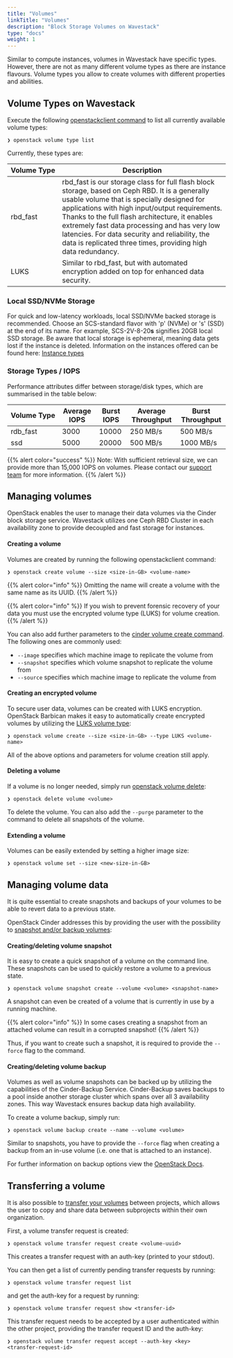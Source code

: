 ```yaml
---
title: "Volumes"
linkTitle: "Volumes"
description: "Block Storage Volumes on Wavestack"
type: "docs"
weight: 1
---
```

<!-- SPDX-License-Identifier: CC-BY-4.0 -->
<!-- Copyright (C) 2023 Wavecon GmbH -->

Similar to compute instances, volumes in Wavestack have specific
types. However, there are not as many different volume types as there
are instance flavours. Volume types you allow to create volumes with
different properties and abilities.

## Volume Types on Wavestack

Execute the following [openstackclient command][openstackclient]
to list all currently available volume types:

```cli
❯ openstack volume type list
```

Currently, these types are:

| Volume Type | Description                                      |
|------------|--------------------------------------------------|
| rbd\_fast  | rbd_fast is our storage class for full flash block storage, based on Ceph RBD. It is a generally usable volume that is specially designed for applications with high input/output requirements. Thanks to the full flash architecture, it enables extremely fast data processing and has very low latencies. For data security and reliability, the data is replicated three times, providing high data redundancy.         |
| LUKS       | Similar to rbd\_fast, but with automated encryption added on top for enhanced data security. |

### Local SSD/NVMe Storage
For quick and low-latency workloads, local SSD/NVMe backed storage is recommended. Choose an SCS-standard flavor with 'p' (NVMe) or 's' (SSD) at the end of its name. For example, SCS-2V-8-20**s** signifies 20GB local SSD storage. Be aware that local storage is ephemeral, meaning data gets lost if the instance is deleted. Information on the instances offered can be found here: [Instance types](/compute/instance_types)

### Storage Types / IOPS

Performance attributes differ between storage/disk types, which are
summarised in the table below:

| Volume Type | Average IOPS | Burst IOPS | Average Throughput | Burst Throughput |
|-------------|--------------|------------|--------------------|------------------|
| rdb\_fast   | 3000         | 10000      | 250 MB/s           | 500 MB/s         |
| ssd         | 5000         | 20000      | 500 MB/s           | 1000 MB/s        |

{{% alert color="success" %}}
Note: With sufficient retrieval size, we can provide more than 15,000 IOPS on volumes. Please contact our [support team](/support/) for more information.
{{% /alert %}}

## Managing volumes

OpenStack enables the user to manage their data volumes via the Cinder
block storage service. Wavestack utilizes one Ceph RBD Cluster in each
availability zone to provide decoupled and fast storage for instances.

#### Creating a volume

Volumes are created by running the following openstackclient command:

```cli
❯ openstack create volume --size <size-in-GB> <volume-name>
```

{{% alert color="info" %}}
Omitting the name will create a volume with the same name as its UUID.
{{% /alert %}}

{{% alert color="info" %}}
If you wish to prevent forensic recovery of your data you must use
the encrypted volume type (LUKS) for volume creation.
{{% /alert %}}

You can also add further parameters to the [cinder volume create
command][cinder-volume-creation]. The following ones are commonly used:

- `--image` specifies which machine image to replicate the volume from
- `--snapshot` specifies which volume snapshot to replicate the volume from
- `--source` specifies which machine image to replicate the volume from


#### Creating an encrypted volume

To secure user data, volumes can be created with LUKS encryption.
OpenStack Barbican makes it easy to automatically create encrypted
volumes by utilizing the [LUKS volume type][cinder-volume-encryption]:

```cli
❯ openstack volume create --size <size-in-GB> --type LUKS <volume-name>
```
All of the above options and parameters for volume creation still apply.


#### Deleting a volume

If a volume is no longer needed, simply run [openstack volume
delete][cinder-volume-deletion]:

```cli
❯ openstack delete volume <volume>
```

To delete the volume. You can also add the `--purge` parameter
to the command to delete all snapshots of the volume.

#### Extending a volume

Volumes can be easily extended by setting a higher image size:

```cli
❯ openstack volume set --size <new-size-in-GB>
```

## Managing volume data

It is quite essential to create snapshots and backups of your volumes
to be able to revert data to a previous state.

OpenStack Cinder addresses this by providing the user with the
possibility to [snapshot and/or backup
volumes][cinder-backup-snapshot-info]:

#### Creating/deleting volume snapshot

It is easy to create a quick snapshot of a volume on the command line.
These snapshots can be used to quickly restore a volume to a previous
state.

```cli
❯ openstack volume snapshot create --volume <volume> <snapshot-name>
```

A snapshot can even be created of a volume that is currently in use by
a running machine.

{{% alert color="info" %}}
In some cases creating a snapshot from an attached volume can result
in a corrupted snapshot!
{{% /alert %}}

Thus, if you want to create such a snapshot, it is required to provide
the `--force` flag to the command.

#### Creating/deleting volume backup

Volumes as well as volume snapshots can be backed up by utilizing the
capabilities of the Cinder-Backup Service. Cinder-Backup saves backups
to a pool inside another storage cluster which spans over all 3
availability zones. This way Wavestack ensures backup data high
availability.

To create a volume backup, simply run:

```cli
❯ openstack volume backup create --name --volume <volume>
```

Similar to snapshots, you have to provide the `--force` flag when
creating a backup from an in-use volume (i.e. one that is attached to
an instance).

For further information on backup options view the [OpenStack
Docs][cinder-volume-backup].


## Transferring a volume

It is also possible to [transfer your volumes][cinder-volume-transfer] between
projects, which allows the user to copy and share data between subprojects
within their own organization.

First, a volume transfer request is created:

```cli
❯ openstack volume transfer request create <volume-uuid>
```

This creates a transfer request with an auth-key (printed to your
stdout).

You can then get a list of currently pending transfer requests by
running:

```cli
❯ openstack volume transfer request list
```

and get the auth-key for a request by running:

```cli
❯ openstack volume transfer request show <transfer-id>
```

This transfer request needs to be accepted by a user authenticated
within the other project, providing the transfer request ID and the
auth-key:

```cli
❯ openstack volume transfer request accept --auth-key <key>  <transfer-request-id>
```

<!-- References -->

[cinder-backup-snapshot-info]: https://docs.openstack.org/cinder/latest/admin/volume-backups.html
[cinder-volume-backup]: https://docs.openstack.org/python-openstackclient/latest/cli/command-objects/volume-backup.html
[cinder-volume-creation]: https://docs.openstack.org/python-openstackclient/latest/cli/command-objects/volume.html#volume-create
[cinder-volume-deletion]: https://docs.openstack.org/python-openstackclient/latest/cli/command-objects/volume.html#volume-delete
[cinder-volume-encryption]: https://docs.openstack.org/cinder/latest/configuration/block-storage/volume-encryption.html
[cinder-volume-extension]: https://docs.openstack.org/python-openstackclient/latest/cli/command-objects/volume.html#volume-set
[cinder-volume-snapshot]: https://docs.openstack.org/python-openstackclient/latest/cli/command-objects/volume-snapshot.html
[cinder-volume-transfer]: https://docs.openstack.org/python-openstackclient/latest/cli/command-objects/volume-transfer-request.html
[openstackclient]: https://docs.openstack.org/python-openstackclient/latest/cli/command-list.html
